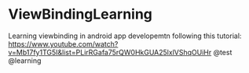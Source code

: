 # ViewBindingLearning
Learning viewbinding in android app developemtn 
following this tutorial: https://www.youtube.com/watch?v=Mb17fy1TG5I&list=PLirRGafa75rQW0HkGUA25lxlVShqOUiHr
@test @learning
